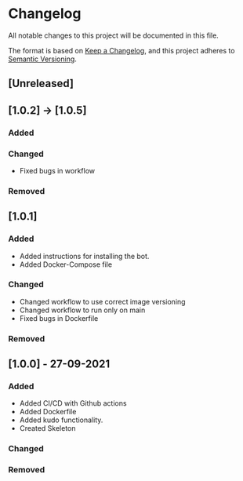 # Changelog
All notable changes to this project will be documented in this file.

The format is based on [Keep a Changelog](https://keepachangelog.com/en/1.0.0/),
and this project adheres to [Semantic Versioning](https://semver.org/spec/v2.0.0.html).

## [Unreleased]

## [1.0.2] -> [1.0.5]
### Added
### Changed
- Fixed bugs in workflow
### Removed


## [1.0.1]
### Added
- Added instructions for installing the bot.
- Added Docker-Compose file
### Changed
- Changed workflow to use correct image versioning
- Changed workflow to run only on main
- Fixed bugs in Dockerfile
### Removed

## [1.0.0] - 27-09-2021
### Added
- Added CI/CD with Github actions
- Added Dockerfile
- Added kudo functionality.
- Created Skeleton
### Changed


### Removed

